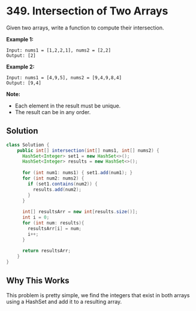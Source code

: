 # 349. Intersection of Two Arrays

Given two arrays, write a function to compute their intersection.

**Example 1:**

```
Input: nums1 = [1,2,2,1], nums2 = [2,2]
Output: [2]
```

**Example 2:**

```
Input: nums1 = [4,9,5], nums2 = [9,4,9,8,4]
Output: [9,4]
```

**Note:**

- Each element in the result must be unique.
- The result can be in any order.

## Solution

```java
class Solution {
    public int[] intersection(int[] nums1, int[] nums2) {
      HashSet<Integer> set1 = new HashSet<>();
      HashSet<Integer> results = new HashSet<>();
      
      for (int num1: nums1) { set1.add(num1); }
      for (int num2: nums2) {
        if (set1.contains(num2)) {
          results.add(num2);
        }
      }
      
      int[] resultsArr = new int[results.size()];
      int i = 0;
      for (int num: results){
        resultsArr[i] = num;
        i++;
      }
      
      return resultsArr;
    }
}
```



## Why This Works

This problem is pretty simple, we find the integers that exist in both arrays using a HashSet and add it to a resulting array. 